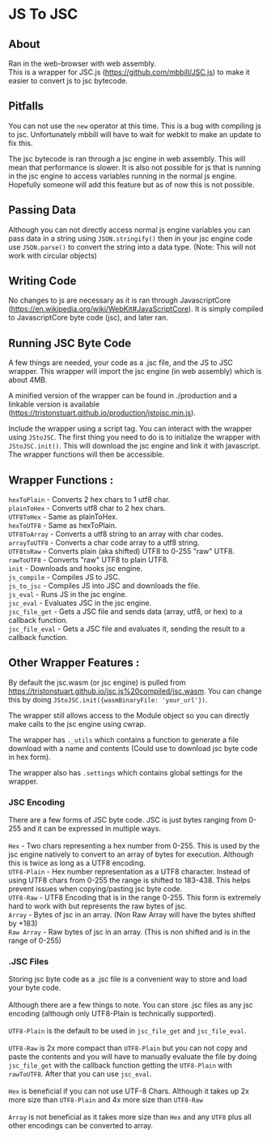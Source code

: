 # JS To JSC

## About
Ran in the web-browser with web assembly. <br>
This is a wrapper for JSC.js (https://github.com/mbbill/JSC.js) to make it easier to convert js to jsc bytecode.

## Pitfalls
You can not use the `new` operator at this time. This is a bug with compiling js to jsc. Unfortunately mbbill will have to wait for webkit to make an update to fix this.

The jsc bytecode is ran through a jsc engine in web assembly. This will mean that performance is slower. It is also not possible for js that is running in the jsc engine to access variables running in the normal js engine. Hopefully someone will add this feature but as of now this is not possible.

## Passing Data
Although you can not directly access normal js engine variables you can pass data in a string using `JSON.stringify()` then in your jsc engine code use `JSON.parse()` to convert the string into a data type. (Note: This will not work with circular objects)

## Writing Code
No changes to js are necessary as it is ran through JavascriptCore (https://en.wikipedia.org/wiki/WebKit#JavaScriptCore). It is simply compiled to JavascriptCore byte code (jsc), and later ran.

## Running JSC Byte Code
A few things are needed, your code as a .jsc file, and the JS to JSC wrapper. This wrapper will import the jsc engine (in web assembly) which is about 4MB.

A minified version of the wrapper can be found in ./production and a linkable version is available (https://tristonstuart.github.io/production/jstojsc.min.js).

Include the wrapper using a script tag. You can interact with the wrapper using `JStoJSC`. The first thing you need to do is to initialize the wrapper with `JStoJSC.init()`. This will download the jsc engine and link it with javascript. The wrapper functions will then be accessible.

## Wrapper Functions :
`hexToPlain` - Converts 2 hex chars to 1 utf8 char.
<br>
`plainToHex` - Converts utf8 char to 2 hex chars.
<br>
`UTF8ToHex` - Same as plainToHex.
<br>
`hexToUTF8` - Same as hexToPlain.
<br>
`UTF8ToArray` - Converts a utf8 string to an array with char codes.
<br>
`arrayToUTF8` - Converts a char code array to a utf8 string.
<br>
`UTF8toRaw` - Converts plain (aka shifted) UTF8 to 0-255 "raw" UTF8.
<br>
`rawToUTF8` - Converts "raw" UTF8 to plain UTF8.
<br>
`init` - Downloads and hooks jsc engine.
<br>
`js_compile` - Compiles JS to JSC.
<br>
`js_to_jsc` - Compiles JS into JSC and downloads the file.
<br>
`js_eval` - Runs JS in the jsc engine.
<br>
`jsc_eval` - Evaluates JSC in the jsc engine.
<br>
`jsc_file_get` - Gets a JSC file and sends data (array, utf8, or hex) to a callback function.
<br>
`jsc_file_eval` - Gets a JSC file and evaluates it, sending the result to a callback function.

## Other Wrapper Features :
By default the jsc.wasm (or jsc engine) is pulled from https://tristonstuart.github.io/jsc.js%20compiled/jsc.wasm. You can change this by doing `JStoJSC.init({wasmBinaryFile: 'your_url'})`.

The wrapper still allows access to the Module object so you can directly make calls to the jsc engine using cwrap.

The wrapper has `._utils` which contains a function to generate a file download with a name and contents (Could use to download jsc byte code in hex form).

The wrapper also has `.settings` which contains global settings for the wrapper.

### JSC Encoding
There are a few forms of JSC byte code. JSC is just bytes ranging from 0-255 and it can be expressed in multiple ways.
<br>
<br>
`Hex` - Two chars representing a hex number from 0-255. This is used by the jsc engine natively to convert to an array of bytes for execution. Although this is twice as long as a UTF8 encoding.
<br>
`UTF8-Plain` - Hex number representation as a UTF8 character. Instead of using UTF8 chars from 0-255 the range is shifted to 183-438. This helps prevent issues when copying/pasting jsc byte code.
<br>
`UTF8-Raw` - UTF8 Encoding that is in the range 0-255. This form is extremely hard to work with but represents the raw bytes of jsc.
<br>
`Array` - Bytes of jsc in an array. (Non Raw Array will have the bytes shifted by +183)
<br>
`Raw Array` - Raw bytes of jsc in an array. (This is non shifted and is in the range of 0-255)

### .JSC Files
Storing jsc byte code as a .jsc file is a convenient way to store and load your byte code.
<br>
<br>
Although there are a few things to note. You can store .jsc files as any jsc encoding (although only UTF8-Plain is technically supported).
<br>
<br>
`UTF8-Plain` is the default to be used in `jsc_file_get` and `jsc_file_eval`.
<br>
<br>
`UTF8-Raw` is 2x more compact than `UTF8-Plain` but you can not copy and paste the contents and you will have to manually evaluate the file by doing `jsc_file_get` with the callback function getting the `UTF8-Plain` with `rawToUTF8`. After that you can use `jsc_eval`.
<br>
<br>
`Hex` is beneficial if you can not use UTF-8 Chars. Although it takes up 2x more size than `UTF8-Plain` and 4x more size than `UTF8-Raw`
<br>
<br>
`Array` is not beneficial as it takes more size than `Hex` and any `UTF8` plus all other encodings can be converted to array.
